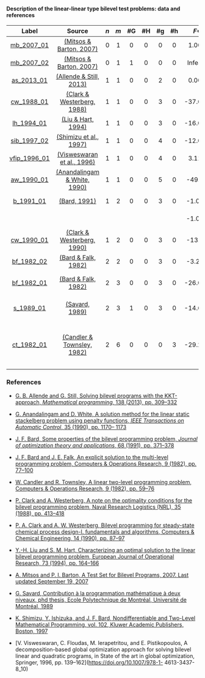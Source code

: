#### Description of the **linear-linear** type bilevel test problems: data and references

| Label                        | Source                                                      |  _n_  |  _m_  |  #__G__  | #__H__ | #__g__ | #__h__ |   _F*_    |   _f*_  |       __x*__      |               __y*__             |
| :--------------------------: |:-----------------------------------------------------------:|:-----:|:-----:|:--------:|:------:|:------:|:------:|:---------:|:-------:|:-----------------:|:--------------------------------:|
| [mb_2007_01](mb_2007_01)     | [(Mitsos & Barton, 2007)][Mitsos & Barton, 2007]            |  0    |   1   | 0        |   0    |    0   |   0    |  1.000    | -1.000  | -                 | 1.000                            |
| [mb_2007_02](mb_2007_02)     | [(Mitsos & Barton, 2007)][Mitsos & Barton, 2007]            |  0    |   1   | 1        |   0    |    0   |   0    |  Infeas.  | Infeas. | -                 | -                                |
| [as_2013_01](as_2013_01)     | [(Allende & Still, 2013)][Allende & Still, 2013]            |  1    |   1   | 0        |   0    |    2   |   0    |  0.000    | 0.000   | 0.000             | 0.000                            |
| [cw_1988_01](cw_1988_01)     | [(Clark & Westerberg, 1988)][Clark & Westerberg, 1988]      |  1    |   1   | 0        |   0    |    3   |   0    |  -37.000  | 14.000  | 19.000            | 14.000                           |
| [lh_1994_01](lh_1994_01)     | [(Liu & Hart, 1994)][Liu & Hart, 1994]                      |  1    |   1   | 0        |   0    |    3   |   0    |  -16.000  | 4.000   | 4.000             | 4.000                            |
| [sib_1997_02](sib_1997_02)   | [(Shimizu et al., 1997)][Shimizu et al., 1997]              |  1    |   1   | 0        |   0    |    4   |   0    |  -12.000  | 4.000   | 4.000             | 4.000                            |
| [vfip_1996_01](vfip_1996_01) | [(Visweswaran et al., 1996)][Visweswaran et al., 1996]      |  1    |   1   | 0        |   0    |    4   |   0    |  3.111    | -6.667  | 0.889             | 2.222                            |
| [aw_1990_01](aw_1990_01)     | [(Anandalingam & White, 1990)][Anandalingam & White, 1990]  |  1    |   1   | 0        |   0    |    5   |   0    |  -49.00   | 17.000  | 16.000            | 11.000                           |
| [b_1991_01](b_1991_01)       | [(Bard, 1991)][Bard, 1991]                                  |  1    |   2   | 0        |   0    |    3   |   0    |  -1.000   | 0.000   | 1.000             | (0.000, 0.000)                   |
|                              |                                                             |       |       |          |        |        |        |  -1.000   | -1.000  | 0.000             | (0.000, 1.000)                   |
| [cw_1990_01](cw_1990_01)     | [(Clark & Westerberg, 1990)][Clark & Westerberg, 1990]      |  1    |   2   | 0        |   0    |    3   |   0    |  -13.00   | -4.000  | 5.000             | (4.000, 2.000)                   |
| [bf_1982_02](bf_1982_02)     | [(Bard & Falk, 1982)][Bard & Falk, 1982]                    |  2    |   2   | 0        |   0    |    3   |   0    |  -3.250   | -4.000  | (2.000, 0.000)    | (1.500, 0.000)                   |
| [bf_1982_01](bf_1982_01)     | [(Bard & Falk, 1982)][Bard & Falk, 1982]                    |  2    |   3   | 0        |   0    |    3   |   0    |  -26.000  | 3.200   | (0.000, 0.900)    | (0.000, 0.600, 0.400)            |
| [s_1989_01](s_1989_01)       | [(Savard, 1989)][Savard, 1989]                              |  2    |   3   | 1        |   0    |    3   |   0    |  -14.600  | 0.300   | (0.000, 0.650)    | (0.000, 0.300, 0.000)            |
| [ct_1982_01](ct_1982_01)     | [(Candler & Townsley, 1982)][Candler & Townsley, 1982]      |  2    |   6   | 0        |   0    |    0   |   3    |  -29.200  | 3.200   | (0.000, 0.900)    | (0.0, 0.6, 0.4, 0.0, 0.0, 0.0)   |

###  References
 - [G. B. Allende and G. Still, Solving bilevel programs with the KKT-approach, *Mathematical programming*, 138 (2013), pp. 309–332](https://doi.org/10.1007/s10107-012-0535-x)

 - [G. Anandalingam and D. White, A solution method for the linear static stackelberg problem using penalty functions, *IEEE Transactions on Automatic Control*, 35 (1990), pp. 1170– 1173](https://doi.org/10.1109/9.58565)

 - [J. F. Bard, Some properties of the bilevel programming problem, *Journal of optimization theory and applications*, 68 (1991), pp. 371–378](https://doi.org/10.1007/BF00941574)

 - [J. F. Bard and J. E. Falk, An explicit solution to the multi-level programming problem, Computers & Operations Research, 9 (1982), pp. 77–100](https://doi.org/10.1016/0305-0548(82)90007-7)

 - [W. Candler and R. Townsley, A linear two-level programming problem, Computers & Operations Research, 9 (1982), pp. 59–76](https://doi.org/10.1016/0305-0548(82)90006-5)

 - [P. Clark and A. Westerberg, A note on the optimality conditions for the bilevel programming problem, Naval Research Logistics (NRL), 35 (1988), pp. 413–418](https://doi.org/10.1002/1520-6750(198810)35:5<413::AID-NAV3220350505>3.0.CO;2-6)

 - [P. A. Clark and A. W. Westerberg, Bilevel programming for steady-state chemical process design-I. fundamentals and algorithms, Computers & Chemical Engineering, 14 (1990), pp. 87–97](https://doi.org/10.1016/0098-1354(90)87007-C)

 - [Y.-H. Liu and S. M. Hart, Characterizing an optimal solution to the linear bilevel programming problem, European Journal of Operational Research, 73 (1994), pp. 164–166](https://doi.org/10.1016/0377-2217(94)90155-4)

 - [A. Mitsos and P. I. Barton, A Test Set for Bilevel Programs, 2007. Last updated September 19, 2007](https://www.researchgate.net/publication/228455291_A_test_set_for_bilevel_programs)

 - [G. Savard, Contribution à la programmation mathématique à deux niveaux, phd thesis, Ecole Polytechnique de Montréal, Université de Montréal, 1989](https://books.google.co.uk/books/about/Contribution_%C3%A0_la_programmation_math%C3%A9m.html?id=zz0VNAEACAAJ&redir_esc=y)

 - [K. Shimizu, Y. Ishizuka, and J. F. Bard, Nondifferentiable and Two-Level Mathematical Programming, vol. 102, Kluwer Academic Publishers, Boston, 1997](https://doi.org/10.1016/S0377-2217(97)00228-2)

 - [V. Visweswaran, C. Floudas, M. Ierapetritou, and E. Pistikopoulos, A decomposition-based global optimization approach for solving bilevel linear and quadratic programs, in State of the art in global optimization, Springer, 1996, pp. 139–162](https://doi.org/10.1007/978-1- 4613-3437-8_10)



[Allende & Still, 2013]: https://doi.org/10.1007/s10107-012-0535-x
[Anandalingam & White, 1990]: https://doi.org/10.1109/9.58565
[Bard, 1991]: https://doi.org/10.1007/BF00941574
[Bard & Falk, 1982]: https://doi.org/10.1016/0305-0548(82)90007-7
[Candler & Townsley, 1982]: https://doi.org/10.1016/0305-0548(82)90006-5
[Clark & Westerberg, 1988]: https://doi.org/10.1002/1520-6750(198810)35:5<413::AID-NAV3220350505>3.0.CO;2-6
[Clark & Westerberg, 1990]: https://doi.org/10.1016/0098-1354(90)87007-C
[Liu & Hart, 1994]: https://doi.org/10.1016/0377-2217(94)90155-4
[Mitsos & Barton, 2007]: https://www.researchgate.net/publication/228455291_A_test_set_for_bilevel_programs
[Savard, 1989]: https://books.google.co.uk/books/about/Contribution_%C3%A0_la_programmation_math%C3%A9m.html?id=zz0VNAEACAAJ&redir_esc=y
[Shimizu et al., 1997]: https://doi.org/10.1016/S0377-2217(97)00228-2
[Visweswaran et al., 1996]: https://doi.org/10.1007/978-1-4613-3437-8_10
